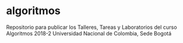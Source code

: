 # algoritmos
Repositorio para publicar los Talleres, Tareas y Laboratorios del curso Algoritmos 2018-2
Universidad Nacional de Colombia, Sede Bogotá
